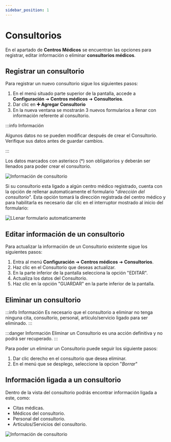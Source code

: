 ```yaml
---
sidebar_position: 1
---
```


# Consultorios

En el apartado de **Centros Médicos** se encuentran las opciones para registrar, editar información o eliminar **consultorios médicos**.

## Registrar un consultorio

Para registrar un nuevo consultorio sigue los siguientes pasos:

1. En el menú situado parte superior de la pantalla, accede a **Configuración** ➜ **Centros médicos** ➜ **Consultorios**.
2. Dar clic en  **➕ Agregar Consultorio**
3. En la nueva ventana se mostrarán 3 nuevos formularios a llenar con información referente al consultorio.

:::info Información

Algunos datos no se pueden modificar después de crear el Consultorio. Verifique sus datos antes de guardar cambios.

:::

Los datos marcados con asterisco (*) son obligatorios y deberán ser llenados para poder crear el consultorio.
 
![Información de consultorio](/img/campoObligatorio.gif )

Si su consultorio esta ligado a algún centro médico registrado, cuenta con la opción de rellenar automaticamente el formulario "*dirección del consultorio*". Esta opción tomará la dirección registrada del centro médico y para habilitarla es necesario dar clic en el interruptor mostrado al inicio del formulario:

![LLenar formulario automaticamente](/img/centros_médicos/consultorios/fill_form_automatically.gif)

## Editar información de un consultorio

Para actualizar la información de un Consultorio existente sigue los siguientes pasos:

1. Entra al menú **Configuración** ➜ **Centros médicos** ➜ **Consultorios**.
2. Haz clic en el Consultorio que deseas actualizar.
3. En la parte inferior de la pantalla selecciona la opción "EDITAR".
4. Actualiza los datos del Consultorio.
5. Haz clic en la opción "GUARDAR" en la parte inferior de la pantalla.

## Eliminar un consultorio

:::info Información
Es necesario que el consultorio a eliminar no tenga ninguna cita, consultorio, personal, artículo/servicio ligado para ser eliminado.
:::

:::danger Información
Eliminar un Consultorio es una acción definitiva y no podrá ser recuperado.
:::

Para poder un eliminar un Consultorio puede seguir los siguiente pasos:

1. Dar clic derecho en el consultorio que desea eliminar.
2. En el menú que se desplego, seleccione la opcion "*Borrar*"

## Información ligada a un consultorio

Dentro de la vista del consultorio podrás encontrar información ligada a este, como:

- Citas médicas.
- Médicos del consultorio.
- Personal del consultorio.
- Artículos/Servicios del consultorio.

![Información de consultorio](/img/infoConsMed.gif )
